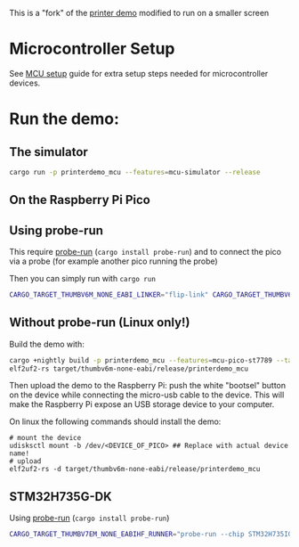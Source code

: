 This is a "fork" of the [printer demo](../printerdemo/) modified to run on a smaller screen

# Microcontroller Setup

See [MCU setup](../../docs/mcu_setup.md) guide for extra setup steps needed for
microcontroller devices.

# Run the demo:

## The simulator

```sh
cargo run -p printerdemo_mcu --features=mcu-simulator --release
```

## On the Raspberry Pi Pico

## Using probe-run

This require [probe-run](https://github.com/knurling-rs/probe-run) (`cargo install probe-run`)
and to connect the pico via a probe (for example another pico running the probe)

Then you can simply run with `cargo run`

```sh
CARGO_TARGET_THUMBV6M_NONE_EABI_LINKER="flip-link" CARGO_TARGET_THUMBV6M_NONE_EABI_RUNNER="probe-run --chip RP2040" cargo +nightly run -p printerdemo_mcu --features=mcu-pico-st7789 --target=thumbv6m-none-eabi --release
```

## Without probe-run (Linux only!)

Build the demo with:

```sh
cargo +nightly build -p printerdemo_mcu --features=mcu-pico-st7789 --target=thumbv6m-none-eabi --release
elf2uf2-rs target/thumbv6m-none-eabi/release/printerdemo_mcu
```

Then upload the demo to the Raspberry Pi: push the white "bootsel" button on the device while connecting the
micro-usb cable to the device. This will make the Raspberry Pi expose an USB storage device to your computer.

On linux the following commands should install the demo:

```
# mount the device
udisksctl mount -b /dev/<DEVICE_OF_PICO> ## Replace with actual device name!
# upload
elf2uf2-rs -d target/thumbv6m-none-eabi/release/printerdemo_mcu
```

## STM32H735G-DK

Using [probe-run](https://github.com/knurling-rs/probe-run) (`cargo install probe-run`)

```sh
CARGO_TARGET_THUMBV7EM_NONE_EABIHF_RUNNER="probe-run --chip STM32H735IGKx" cargo +nightly run -p printerdemo_mcu --features=i-slint-backend-mcu/stm32h735g --target=thumbv7em-none-eabihf --release
```
